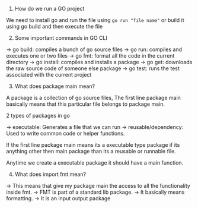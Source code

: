 1. How do we run a GO project

We need to install go and run the file using `go run "file name"` or build it using go build and then execute the file

2. Some important commands in GO CLI

-> go build: compiles a bunch of go source files
-> go run: compiles and executes one or two files
-> go fmt: format all the code in the current directory
-> go install: compiles and installs a package
-> go get: downloads the raw source code of someone else package
-> go test: runs the test associated with the current project

3. What does package main mean?

A package is a collection of go source files, The first line package main basically means that this particular file belongs to package main.

2 types of packages in go

-> executable: Generates a file that we can run
-> reusable/dependency: Used to write common code or helper functions.

If the first line package main means its a executable type package if its anything other then main package than its a reusable or runnable file.

Anytime we create a executable package it should have a main function.

4. What does import fmt mean?

-> This means that give my package main the access to all the functionality inside fmt. 
-> FMT is part of a standard lib package.
-> It basically means formatting.
-> It is an input output package





